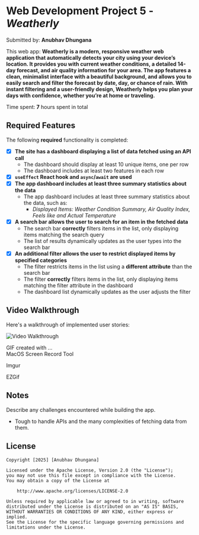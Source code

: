 # Web Development Project 5 - *Weatherly*

Submitted by: **Anubhav Dhungana**

This web app: **Weatherly is a modern, responsive weather web application that automatically detects your city using your device’s location. It provides you with current weather conditions, a detailed 14-day forecast, and air quality information for your area. The app features a clean, minimalist interface with a beautiful background, and allows you to easily search and filter the forecast by date, day, or chance of rain. With instant filtering and a user-friendly design, Weatherly helps you plan your days with confidence, whether you’re at home or traveling.**

Time spent: **7** hours spent in total

## Required Features

The following **required** functionality is completed:

- [x] **The site has a dashboard displaying a list of data fetched using an API call**
  - The dashboard should display at least 10 unique items, one per row
  - The dashboard includes at least two features in each row
- [x] **`useEffect` React hook and `async`/`await` are used**
- [x] **The app dashboard includes at least three summary statistics about the data** 
  - The app dashboard includes at least three summary statistics about the data, such as:
    - *Displayed Items: Weather Condition Summary, Air Quality Index, Feels like and Actual Temperature*
- [x] **A search bar allows the user to search for an item in the fetched data**
  - The search bar **correctly** filters items in the list, only displaying items matching the search query
  - The list of results dynamically updates as the user types into the search bar
- [x] **An additional filter allows the user to restrict displayed items by specified categories**
  - The filter restricts items in the list using a **different attribute** than the search bar 
  - The filter **correctly** filters items in the list, only displaying items matching the filter attribute in the dashboard
  - The dashboard list dynamically updates as the user adjusts the filter

## Video Walkthrough

Here's a walkthrough of implemented user stories:

<img src='' title='Video Walkthrough' width='' alt='Video Walkthrough' />


GIF created with ...  
MacOS Screen Record Tool

Imgur

EZGif

## Notes

Describe any challenges encountered while building the app.
- Tough to handle APIs and the many complexities of fetching data from them. 

## License

    Copyright [2025] [Anubhav Dhungana]

    Licensed under the Apache License, Version 2.0 (the "License");
    you may not use this file except in compliance with the License.
    You may obtain a copy of the License at

        http://www.apache.org/licenses/LICENSE-2.0

    Unless required by applicable law or agreed to in writing, software
    distributed under the License is distributed on an "AS IS" BASIS,
    WITHOUT WARRANTIES OR CONDITIONS OF ANY KIND, either express or implied.
    See the License for the specific language governing permissions and
    limitations under the License.
